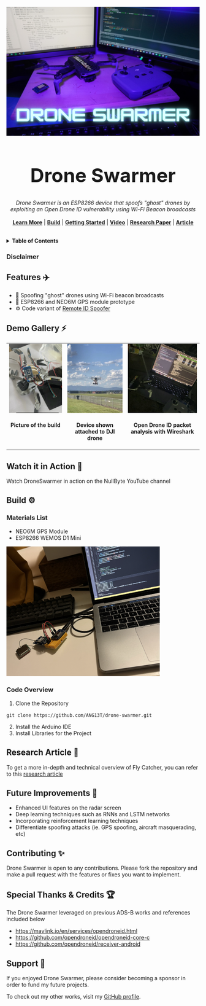 <p align="center">
  <img width="800" src="https://github.com/ANG13T/drone-swarmer/blob/main/assets/banner.png" alt="DroneSwarmer image" />
</p>
<h1 align="center" style="font-size:50px !important;">Drone Swarmer</h1>
<p align="center">
  <i>Drone Swarmer is an ESP8266 device that spoofs "ghost" drones by exploiting an Open Drone ID vulnerability using Wi-Fi Beacon broadcasts</i>
   <br/><br/>
  <b><a href="#features-️">Learn More</a></b> | <b><a href="#build️">Build</a></b> | <b><a href="#detecting-for-spoofing-">Getting Started</a></b> | <b><a href="#">Video</a></b> | <b><a href="#">Research Paper</a></b> | <b><a href="#">Article</a></b>
  <br/><br/>
</p>

<details>
  <summary><b>Table of Contents</b></summary>
  <p>

- **Getting Started**
    - [✈️ Features](#features-️)
    - [⚡ Demo Gallery](#demo-gallery-️)
    - [⚙️ Build](#build-it-yourself-️)
    - [🚀 Code Base](#detecting-for-spoofing-)
- **Learning More**
    - [🎥 Watch it in Action](#watch-it-in-action-)
    - [📄 Read the Article](https://medium.com/@angelinatsuboi/detecting-hacker-aircraft-using-artificial-intelligence-ec249baa866b)
- **Community**
    - [✨ Contributing](#contributing-)
    - [🏆 Special Thanks & Credits](#special-thanks--credits-)
    - [💜 Support](#support-)
    - [📜 License](https://github.com/ANG13T/fly-catcher/blob/main/LICENSE)

  </p>
</details>

### Disclaimer

## Features ✈️
- 📡  Spoofing "ghost" drones using Wi-Fi beacon broadcasts
- 🔨  ESP8266 and NEO6M GPS module prototype
- ⚙️  Code variant of [Remote ID Spoofer](https://github.com/jjshoots/RemoteIDSpoofer)


## Demo Gallery ⚡️

<table>
  <tr>
    <td valign="top"><img src="https://github.com/ANG13T/drone-swarmer/blob/main/assets/asset_1.jpg" alt="Gallery Image" height="180" width="250"> <h4 align="center">Picture of the build</h4></td>
    <td valign="top"><img src="https://github.com/ANG13T/drone-swarmer/blob/main/assets/asset_2.jpg" alt="Gallery Image" height="180" width="250"> <h4 align="center">Device shown attached to DJI drone</h4></td>
    <td valign="top"><img src="https://github.com/ANG13T/drone-swarmer/blob/main/assets/asset_3.jpg" alt="Gallery Image" height="180" width="250"> <h4 align="center">Open Drone ID packet analysis with Wireshark</h4></td>
  </tr>
</table>

## Watch it in Action 🎥
Watch DroneSwarmer in action on the NullByte YouTube channel



## Build ⚙️

###  Materials List
- NEO6M GPS Module
- ESP8266 WEMOS D1 Mini

<img src="https://github.com/ANG13T/drone-swarmer/blob/main/assets/asset_4.png" alt="Prototyping Build" width="400" />


### Code Overview

1. Clone the Repository 
```
git clone https://github.com/ANG13T/drone-swarmer.git
```

2. Install the Arduino IDE
3. Install Libraries for the Project



## Research Article 🔬
To get a more in-depth and technical overview of Fly Catcher, you can refer to this [research article](google.com)

## Future Improvements 🚀
- Enhanced UI features on the radar screen
- Deep learning techniques such as RNNs and LSTM networks
- Incorporating reinforcement learning techniques
- Differentiate spoofing attacks (ie. GPS spoofing, aircraft masquerading, etc)

## Contributing ✨
Drone Swarmer is open to any contributions. Please fork the repository and make a pull request with the features or fixes you want to implement.

## Special Thanks & Credits 🏆
The Drone Swarmer leveraged on previous ADS-B works and references included below

- https://mavlink.io/en/services/opendroneid.html
- https://github.com/opendroneid/opendroneid-core-c
- https://github.com/opendroneid/receiver-android

## Support 💜
If you enjoyed Drone Swarmer, please consider becoming a sponsor in order to fund my future projects.

To check out my other works, visit my [GitHub profile](github.com/ANG13T).